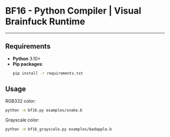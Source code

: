 # BF16 - Python Compiler | **Visual Brainfuck Runtime**

---

## Requirements

- **Python** 3.10+
- **Pip packages**:
  ```bash
  pip install -r requirements.txt

  ```

## Usage

RGB332 color:
```bash
python -m bf16.py examples/snake.b
```
Grayscale color:
```bash
python -m bf16_grayscale.py examples/badapple.b
```
